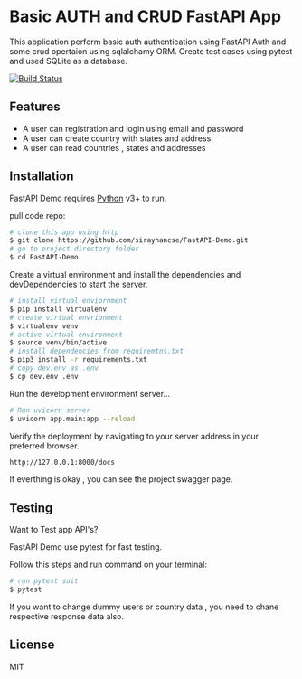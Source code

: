 # Basic AUTH and CRUD FastAPI App
  This application perform basic auth authentication using FastAPI Auth and some crud opertaion using sqlalchamy ORM. Create test cases using pytest and used SQLite as a database. 


[![Build Status](https://travis-ci.org/joemccann/dillinger.svg?branch=master)](https://travis-ci.org/joemccann/dillinger)


## Features

- A user can registration and login using email and password
- A user can create country with states and address
- A user can read countries , states and addresses


## Installation

FastAPI Demo requires [Python](https://python.org/) v3+ to run.

pull code repo:
```sh
# clone this app using http
$ git clone https://github.com/sirayhancse/FastAPI-Demo.git
# go to project directory folder
$ cd FastAPI-Demo
```
Create a virtual environment and install the dependencies and devDependencies to start the server.

```sh
# install virtual enviornment 
$ pip install virtualenv
# create virtual envrionment
$ virtualenv venv
# active virtual environment
$ source venv/bin/active
# install dependencies from requiremtns.txt
$ pip3 install -r requirements.txt
# copy dev.env as .env
$ cp dev.env .env
```

Run the development environment server...

```sh
# Run uvicorn server
$ uvicorn app.main:app --reload
```
Verify the deployment by navigating to your server address in
your preferred browser.

```sh
http://127.0.0.1:8000/docs
```
If everthing is okay , you can see the project swagger page.

## Testing

Want to Test app API's?

FastAPI Demo use pytest for fast testing.

Follow this steps and run command on your terminal:


```sh
# run pytest suit
$ pytest
```
If you want to change dummy users or country data , you need to chane respective response data also.
## License

MIT

